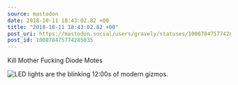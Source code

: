 ```yaml
---
source: mastodon
date: 2018-10-11 18:43:02.82 +00
title: "2018-10-11 18:43:02.82 +00"
post_uri: https://mastodon.social/users/gravely/statuses/100878475774285035
post_id: 100878475774285035
---
```

Kill Mother Fucking Diode Motes


![LED lights are the blinking 12:00s of modern gizmos.](/images/7059121.jpeg)

